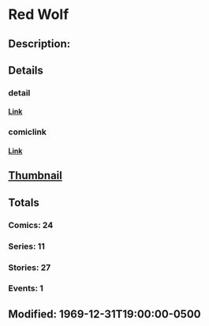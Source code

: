 # Red Wolf
## Description: 
## Details
### detail
#### [Link](http://marvel.com/characters/1902/red_wolf?utm_campaign=apiRef&utm_source=225578a89fc76f3d20fbffda5d17a88d)
### comiclink
#### [Link](http://marvel.com/comics/characters/1010837/red_wolf?utm_campaign=apiRef&utm_source=225578a89fc76f3d20fbffda5d17a88d)
## [Thumbnail](http://i.annihil.us/u/prod/marvel/i/mg/b/40/image_not_available.jpg)
## Totals
### Comics: 24
### Series: 11
### Stories: 27
### Events: 1
## Modified: 1969-12-31T19:00:00-0500